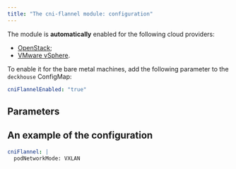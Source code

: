 ```yaml
---
title: "The cni-flannel module: configuration"
---
```


The module is **automatically** enabled for the following cloud providers:
- [OpenStack](../../modules/030-cloud-provider-openstack/);
- [VMware vSphere](../../modules/030-cloud-provider-vsphere/).

To enable it for the bare metal machines, add the following parameter to the `deckhouse` ConfigMap:

```yaml
cniFlannelEnabled: "true"
```

## Parameters

<!-- SCHEMA -->

## An example of the configuration

```yaml
cniFlannel: |
  podNetworkMode: VXLAN
```
